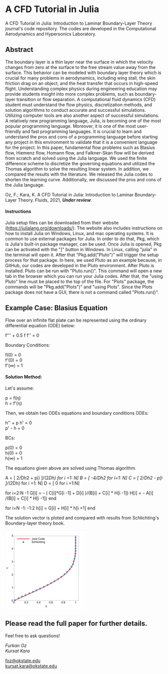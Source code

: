 # A CFD Tutorial in Julia
A CFD Tutorial in Julia: Introduction to Laminar Boundary-Layer Theory journal's code repository. The codes are developed in the Computational Aerodynamics and Hypersonics Laboratory.

## **Abstract**
The boundary layer is a thin layer near the surface in which the velocity changes from zero at the surface to the free stream value away from the surface. This behavior can be modeled with boundary layer theory which is crucial for many problems in aerodynamics, including wing stall, the skin friction drag on an object, and the heat transfer that occurs in high-speed flight. Understanding complex physics during engineering education may provide students insight into more complex problems, such as boundary-layer transition or flow separation. A computational fluid dynamics (CFD) student must understand the flow physics, discretization methods, and solution algorithms to conduct accurate and successful simulations. Utilizing computer tools are also another aspect of successful simulations. A relatively new programming language, Julia, is becoming one of the most popular programming language. Moreover, it is one of the most user-friendly and fast programming languages. It is crucial to learn and understand the pros and cons of a programming language before starting any project in this environment to validate that it is a convenient language for the project. In this paper, fundamental flow problems such as Blasius flow, Hiemenz flow, Homann flow, and Falkner-Skan flow will be derived from scratch and solved using the Julia language. We used the finite difference scheme to discretize the governing equations and utilized the Thomas algorithm to solve the resulting linear system. In addition, we compared the results with the literature. We released the Julia codes to shorten the learning curve. Additionally, we discussed the pros and cons of the Julia language.


Oz, F.; Kara, K. A CFD Tutorial in Julia: Introduction to Laminar Boundary-Layer Theory. Fluids, 2021, **_Under review_**.

#### **Instructions**

Julia setup files can be downloaded from their website (https://julialang.org/downloads/). The website also includes instructions on how to install Julia on Windows, Linux, and mac operating systems. It is common to use external packages for Julia. In order to do that, Pkg, which is Julia's built-in package manager, can be used. Once Julia is opened, Pkg can be activated with the "]" button in Windows. In Linux, calling "julia" in the terminal will open it. After that "Pkg.add("Pluto")" will trigger the setup process for that package. In here, we used Pluto as an example because, in GitHub, our codes are developed in the Pluto environment. After Pluto is installed. Pluto can be run with "Pluto.run()". This command will open a new tab in the browser which you can run your Julia codes. After that, the "using Pluto" line must be placed to the top of the file. For "Plots" package, the commands will be "Pkg.add("Plots")" and "using Plots". Since the Plots package does not have a GUI, there is not a command called "Plots.run()".

## **Example Case: Blasius Equation**
Flow over an infinite flat plate can be represented using the ordinary differential equation (ODE) below:

f''' + 0.5 f f'' = 0  

Boundary Conditions:

f(0) = 0  
f'(0) = 0  
f'(∞) = 1  

#### **Solution Method:**

Let's assume:

p = f(η)  
h = f'(η)  
		
Then, we obtain two ODEs equations and boundary conditions
ODEs:

h'' + p h' = 0  
p' - h = 0  

BCs:  

p(0) = 0  
h(0) = 0  
h(∞) = 1  

The equations given above are solved using Thomas algorithm. 

A = [ 2/Dh2 + p[i ]/(2*Dh) for i =1: N]
B = [ -4/Dh2 for i=1: N]
C = [ 2/Dh2 - p[i ]/(2*Dh) for i =1: N]
D = [ 0 for i =1:N]

for i=2:N -1
G[i] = - ( C[i]*G[i -1] + D[i] )/(B[i] + C[i] * H[i -1])
H[i] = - A[i] /(B[i] + C[i] * H[i -1])
end

for i=N -1: -1:2
h[i] = G[i] + H[i] * h[i +1]
end

The solution vector is ploted and compared with results from Schlichting's Boundary-layer theory book.

<img src="./001-Blasius_Flow/BlasiusProfile.png" width="50%" height="50%">

## **Please read the full paper for further details.**

Feel free to ask questions!

*Furkan Oz*  
*Kursat Kara*  

[foz@okstate.edu](foz@okstate.edu)  
[kursat.kara@okstate.edu](kursat.kara@okstate.edu)  
